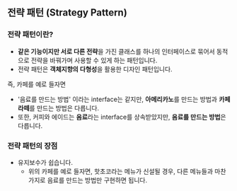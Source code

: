 ## 전략 패턴 (Strategy Pattern)

### 전략 패턴이란?

- **같은 기능이지만 서로 다른 전략**을 가진 클래스를 하나의 인터페이스로 묶어서 동적으로 전략을 바꿔가며 사용할 수 있게 하는 패턴입니다.
- 전략 패턴은 **객체지향의 다형성**을 활용한 디자인 패턴입니다.

즉, 카페를 예로 들자면

- '음료를 만드는 방법' 이라는 interface는 같지만, **아메리카노**를 만드는 방법과 **카페라떼**를 만드는 방법은 다릅니다.
- 또한, 커피와 에이드는 **음료**라는 interface를 상속받았지만, **음료를 만드는 방법**은 다릅니다.

### 전략 패턴의 장점

- 유지보수가 쉽습니다.
    - 위의 카페를 예로 들자면, 핫초코라는 메뉴가 신설될 경우, 다른 메뉴들과 마찬가지로 음료를 만드는 방법만 구현하면 됩니다.